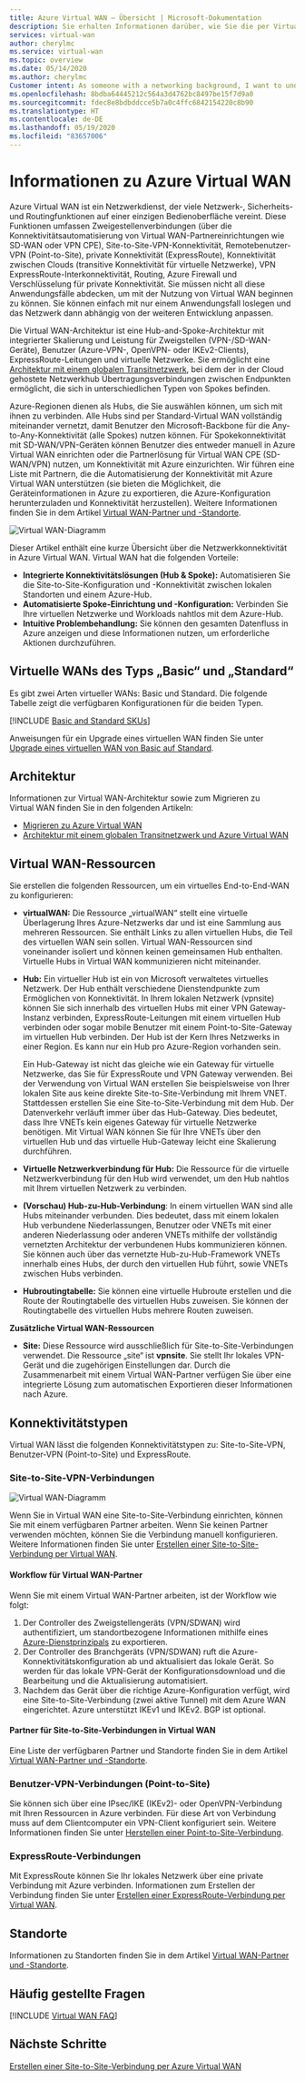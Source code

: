 ```yaml
---
title: Azure Virtual WAN – Übersicht | Microsoft-Dokumentation
description: Sie erhalten Informationen darüber, wie Sie die per Virtual WAN automatisierte skalierbare Konnektivität zwischen Branches einrichten, über verfügbare Regionen und Partner.
services: virtual-wan
author: cherylmc
ms.service: virtual-wan
ms.topic: overview
ms.date: 05/14/2020
ms.author: cherylmc
Customer intent: As someone with a networking background, I want to understand what Virtual WAN is and if it is the right choice for my Azure network.
ms.openlocfilehash: 8bdba64445212c564a3d4762bc8497be15f7d9a0
ms.sourcegitcommit: fdec8e8bdbddcce5b7a0c4ffc6842154220c8b90
ms.translationtype: HT
ms.contentlocale: de-DE
ms.lasthandoff: 05/19/2020
ms.locfileid: "83657006"
---
```

# <a name="about-azure-virtual-wan"></a>Informationen zu Azure Virtual WAN

Azure Virtual WAN ist ein Netzwerkdienst, der viele Netzwerk-, Sicherheits- und Routingfunktionen auf einer einzigen Bedienoberfläche vereint. Diese Funktionen umfassen Zweigestellenverbindungen (über die Konnektivitätsautomatisierung von Virtual WAN-Partnereinrichtungen wie SD-WAN oder VPN CPE), Site-to-Site-VPN-Konnektivität, Remotebenutzer-VPN (Point-to-Site), private Konnektivität (ExpressRoute), Konnektivität zwischen Clouds (transitive Konnektivität für virtuelle Netzwerke), VPN ExpressRoute-Interkonnektivität, Routing, Azure Firewall und Verschlüsselung für private Konnektivität. Sie müssen nicht all diese Anwendungsfälle abdecken, um mit der Nutzung von Virtual WAN beginnen zu können. Sie können einfach mit nur einem Anwendungsfall loslegen und das Netzwerk dann abhängig von der weiteren Entwicklung anpassen.

Die Virtual WAN-Architektur ist eine Hub-and-Spoke-Architektur mit integrierter Skalierung und Leistung für Zweigstellen (VPN-/SD-WAN-Geräte), Benutzer (Azure-VPN-, OpenVPN- oder IKEv2-Clients), ExpressRoute-Leitungen und virtuelle Netzwerke. Sie ermöglicht eine [Architektur mit einem globalen Transitnetzwerk](virtual-wan-global-transit-network-architecture.md), bei dem der in der Cloud gehostete Netzwerkhub Übertragungsverbindungen zwischen Endpunkten ermöglicht, die sich in unterschiedlichen Typen von Spokes befinden.

Azure-Regionen dienen als Hubs, die Sie auswählen können, um sich mit ihnen zu verbinden. Alle Hubs sind per Standard-Virtual WAN vollständig miteinander vernetzt, damit Benutzer den Microsoft-Backbone für die Any-to-Any-Konnektivität (alle Spokes) nutzen können. Für Spokekonnektivität mit SD-WAN/VPN-Geräten können Benutzer dies entweder manuell in Azure Virtual WAN einrichten oder die Partnerlösung für Virtual WAN CPE (SD-WAN/VPN) nutzen, um Konnektivität mit Azure einzurichten. Wir führen eine Liste mit Partnern, die die Automatisierung der Konnektivität mit Azure Virtual WAN unterstützen (sie bieten die Möglichkeit, die Geräteinformationen in Azure zu exportieren, die Azure-Konfiguration herunterzuladen und Konnektivität herzustellen). Weitere Informationen finden Sie in dem Artikel [Virtual WAN-Partner und -Standorte](virtual-wan-locations-partners.md).

![Virtual WAN-Diagramm](./media/virtual-wan-about/virtualwan1.png)

Dieser Artikel enthält eine kurze Übersicht über die Netzwerkkonnektivität in Azure Virtual WAN. Virtual WAN hat die folgenden Vorteile:

* **Integrierte Konnektivitätslösungen (Hub & Spoke):** Automatisieren Sie die Site-to-Site-Konfiguration und -Konnektivität zwischen lokalen Standorten und einem Azure-Hub.
* **Automatisierte Spoke-Einrichtung und -Konfiguration:** Verbinden Sie Ihre virtuellen Netzwerke und Workloads nahtlos mit dem Azure-Hub.
* **Intuitive Problembehandlung:** Sie können den gesamten Datenfluss in Azure anzeigen und diese Informationen nutzen, um erforderliche Aktionen durchzuführen.

## <a name="basic-and-standard-virtual-wans"></a><a name="basicstandard"></a>Virtuelle WANs des Typs „Basic“ und „Standard“

Es gibt zwei Arten virtueller WANs: Basic und Standard. Die folgende Tabelle zeigt die verfügbaren Konfigurationen für die beiden Typen.

[!INCLUDE [Basic and Standard SKUs](../../includes/virtual-wan-standard-basic-include.md)]

Anweisungen für ein Upgrade eines virtuellen WAN finden Sie unter [Upgrade eines virtuellen WAN von Basic auf Standard](upgrade-virtual-wan.md).

## <a name="architecture"></a><a name="architecture"></a>Architektur

Informationen zur Virtual WAN-Architektur sowie zum Migrieren zu Virtual WAN finden Sie in den folgenden Artikeln:

* [Migrieren zu Azure Virtual WAN](migrate-from-hub-spoke-topology.md)
* [Architektur mit einem globalen Transitnetzwerk und Azure Virtual WAN](virtual-wan-global-transit-network-architecture.md)

## <a name="virtual-wan-resources"></a><a name="resources"></a>Virtual WAN-Ressourcen

Sie erstellen die folgenden Ressourcen, um ein virtuelles End-to-End-WAN zu konfigurieren:

* **virtualWAN:** Die Ressource „virtualWAN“ stellt eine virtuelle Überlagerung Ihres Azure-Netzwerks dar und ist eine Sammlung aus mehreren Ressourcen. Sie enthält Links zu allen virtuellen Hubs, die Teil des virtuellen WAN sein sollen. Virtual WAN-Ressourcen sind voneinander isoliert und können keinen gemeinsamen Hub enthalten. Virtuelle Hubs in Virtual WAN kommunizieren nicht miteinander.

* **Hub:** Ein virtueller Hub ist ein von Microsoft verwaltetes virtuelles Netzwerk. Der Hub enthält verschiedene Dienstendpunkte zum Ermöglichen von Konnektivität. In Ihrem lokalen Netzwerk (vpnsite) können Sie sich innerhalb des virtuellen Hubs mit einer VPN Gateway-Instanz verbinden, ExpressRoute-Leitungen mit einem virtuellen Hub verbinden oder sogar mobile Benutzer mit einem Point-to-Site-Gateway im virtuellen Hub verbinden. Der Hub ist der Kern Ihres Netzwerks in einer Region. Es kann nur ein Hub pro Azure-Region vorhanden sein.

  Ein Hub-Gateway ist nicht das gleiche wie ein Gateway für virtuelle Netzwerke, das Sie für ExpressRoute und VPN Gateway verwenden. Bei der Verwendung von Virtual WAN erstellen Sie beispielsweise von Ihrer lokalen Site aus keine direkte Site-to-Site-Verbindung mit Ihrem VNET. Stattdessen erstellen Sie eine Site-to-Site-Verbindung mit dem Hub. Der Datenverkehr verläuft immer über das Hub-Gateway. Dies bedeutet, dass Ihre VNETs kein eigenes Gateway für virtuelle Netzwerke benötigen. Mit Virtual WAN können Sie für Ihre VNETs über den virtuellen Hub und das virtuelle Hub-Gateway leicht eine Skalierung durchführen.

* **Virtuelle Netzwerkverbindung für Hub:** Die Ressource für die virtuelle Netzwerkverbindung für den Hub wird verwendet, um den Hub nahtlos mit Ihrem virtuellen Netzwerk zu verbinden.

* **(Vorschau) Hub-zu-Hub-Verbindung**: In einem virtuellen WAN sind alle Hubs miteinander verbunden. Dies bedeutet, dass mit einem lokalen Hub verbundene Niederlassungen, Benutzer oder VNETs mit einer anderen Niederlassung oder anderen VNETs mithilfe der vollständig vernetzten Architektur der verbundenen Hubs kommunizieren können. Sie können auch über das vernetzte Hub-zu-Hub-Framework VNETs innerhalb eines Hubs, der durch den virtuellen Hub führt, sowie VNETs zwischen Hubs verbinden.

* **Hubroutingtabelle:**  Sie können eine virtuelle Hubroute erstellen und die Route der Routingtabelle des virtuellen Hubs zuweisen. Sie können der Routingtabelle des virtuellen Hubs mehrere Routen zuweisen.

**Zusätzliche Virtual WAN-Ressourcen**

  * **Site:** Diese Ressource wird ausschließlich für Site-to-Site-Verbindungen verwendet. Die Ressource „site“ ist **vpnsite**. Sie stellt Ihr lokales VPN-Gerät und die zugehörigen Einstellungen dar. Durch die Zusammenarbeit mit einem Virtual WAN-Partner verfügen Sie über eine integrierte Lösung zum automatischen Exportieren dieser Informationen nach Azure.

## <a name="types-of-connectivity"></a><a name="connectivity"></a>Konnektivitätstypen

Virtual WAN lässt die folgenden Konnektivitätstypen zu: Site-to-Site-VPN, Benutzer-VPN (Point-to-Site) und ExpressRoute.

### <a name="site-to-site-vpn-connections"></a><a name="s2s"></a>Site-to-Site-VPN-Verbindungen

![Virtual WAN-Diagramm](./media/virtual-wan-about/virtualwan.png)

Wenn Sie in Virtual WAN eine Site-to-Site-Verbindung einrichten, können Sie mit einem verfügbaren Partner arbeiten. Wenn Sie keinen Partner verwenden möchten, können Sie die Verbindung manuell konfigurieren. Weitere Informationen finden Sie unter [Erstellen einer Site-to-Site-Verbindung per Virtual WAN](virtual-wan-site-to-site-portal.md).

#### <a name="virtual-wan-partner-workflow"></a><a name="s2spartner"></a>Workflow für Virtual WAN-Partner

Wenn Sie mit einem Virtual WAN-Partner arbeiten, ist der Workflow wie folgt:

1. Der Controller des Zweigstellengeräts (VPN/SDWAN) wird authentifiziert, um standortbezogene Informationen mithilfe eines [Azure-Dienstprinzipals](../active-directory/develop/howto-create-service-principal-portal.md) zu exportieren.
2. Der Controller des Branchgeräts (VPN/SDWAN) ruft die Azure-Konnektivitätskonfiguration ab und aktualisiert das lokale Gerät. So werden für das lokale VPN-Gerät der Konfigurationsdownload und die Bearbeitung und die Aktualisierung automatisiert.
3. Nachdem das Gerät über die richtige Azure-Konfiguration verfügt, wird eine Site-to-Site-Verbindung (zwei aktive Tunnel) mit dem Azure WAN eingerichtet. Azure unterstützt IKEv1 und IKEv2. BGP ist optional.

#### <a name="partners-for-site-to-site-virtual-wan-connections"></a><a name="partners"></a>Partner für Site-to-Site-Verbindungen in Virtual WAN

Eine Liste der verfügbaren Partner und Standorte finden Sie in dem Artikel [Virtual WAN-Partner und -Standorte](virtual-wan-locations-partners.md).

### <a name="user-vpn-point-to-site-connections"></a><a name="uservpn"></a>Benutzer-VPN-Verbindungen (Point-to-Site)

Sie können sich über eine IPsec/IKE (IKEv2)- oder OpenVPN-Verbindung mit Ihren Ressourcen in Azure verbinden. Für diese Art von Verbindung muss auf dem Clientcomputer ein VPN-Client konfiguriert sein. Weitere Informationen finden Sie unter [Herstellen einer Point-to-Site-Verbindung](virtual-wan-point-to-site-portal.md).

### <a name="expressroute-connections"></a><a name="er"></a>ExpressRoute-Verbindungen
Mit ExpressRoute können Sie Ihr lokales Netzwerk über eine private Verbindung mit Azure verbinden. Informationen zum Erstellen der Verbindung finden Sie unter [Erstellen einer ExpressRoute-Verbindung per Virtual WAN](virtual-wan-expressroute-portal.md).

## <a name="locations"></a><a name="locations"></a>Standorte

Informationen zu Standorten finden Sie in dem Artikel [Virtual WAN-Partner und -Standorte](virtual-wan-locations-partners.md).

## <a name="faq"></a><a name="faq"></a>Häufig gestellte Fragen

[!INCLUDE [Virtual WAN FAQ](../../includes/virtual-wan-faq-include.md)]

## <a name="next-steps"></a>Nächste Schritte

[Erstellen einer Site-to-Site-Verbindung per Azure Virtual WAN](virtual-wan-site-to-site-portal.md)
